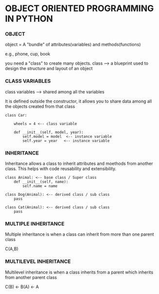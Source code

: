 # OBJECT ORIENTED PROGRAMMING IN PYTHON


### OBJECT

object = A "bundle" of attributes(variables) and methods(functions)

e.g., phone, cup, book

you need a "class" to create many objects. class --> a blueprint used to design the structure and layout of an object

### CLASS VARIABLES

class variables --> shared among all the variables

It is defined outside the constructor, it allows you to share data among all the objects created from that class

```
class Car:

    wheels = 4 <-- class variable

    def __init__(self, model, year):
        self.model = model  <-- instance variable
        self.year = year   <-- instance variable
```

### INHERITANCE

Inheritance allows a class to inherit attributes and moethods from another class. 
This helps with code reusability and extensibility.

```
class Animal: <-- base class / Super class
    def __init__(self, name):
        self.name = name

class Dog(Animal): <-- derived class / sub class
    pass

class Cat(Animal): <-- derived class / sub class
    pass
```

### MULTIPLE INHERITANCE

Multiple inheritance is when a class can inherit from more than one parent class

C(A,B)

### MULTILEVEL INHERITANCE

Multilevel inheritance is when a class inherits from a parent which inherits from another parent class

C(B) <- B(A) <- A